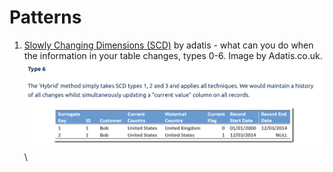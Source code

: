 # Patterns

1. [Slowly Changing Dimensions (SCD)](https://adatis.co.uk/introduction-to-slowly-changing-dimensions-scd-types/) by adatis - what can you do when the information in your table changes, types 0-6. Image by Adatis.co.uk.\
   ![](<../.gitbook/assets/image (27).png>)\


&#x20;
